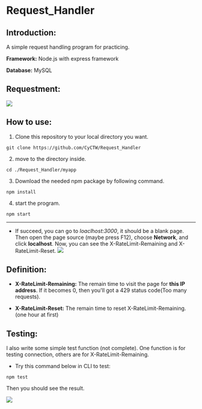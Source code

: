 # Request_Handler
## Introduction:
A simple request handling program for practicing.

**Framework:** Node.js with express framework

**Database:** MySQL
## Requestment:
![](https://i.imgur.com/0zQCjmn.png)
## How to use:
1. Clone this repository to your local directory you want.
```
git clone https://github.com/CyCTW/Request_Handler
```
2. move to the directory inside.
```
cd ./Request_Handler/myapp
```
3. Download the needed npm package by following command.

```
npm install
```
4. start the program.
```
npm start
```
*******
- If succeed, you can go to *loaclhost:3000*, it should be a blank page.
Then open the page source (maybe press F12), choose **Network**, and click **localhost**. 
Now, you can see the X-RateLimit-Remaining and X-RateLimit-Reset.
![](https://i.imgur.com/zjBdbHm.png)

## Definition:
- **X-RateLimit-Remaining:** The remain time to visit the page for **this IP address**. If it becomes 0, then you'll got a 429 status code(Too many requests).
 
- **X-RateLimit-Reset:** The remain time to reset X-RateLimit-Remaining. (one hour at first)

## Testing:
I also write some simple test function (not complete). One function is for testing connection, others are for X-RateLimit-Remaining. 

- Try this command below in CLI to test:
```
npm test
```
Then you should see the result.

![](https://i.imgur.com/6SdfRq4.png)

